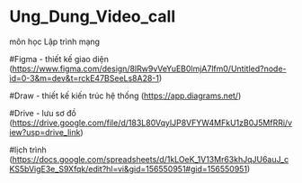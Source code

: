 # Ung_Dung_Video_call
môn học Lập trình mạng

#Figma - thiết kế giao diện
(https://www.figma.com/design/8lRw9vVeYuEB0lmjA7lfm0/Untitled?node-id=0-3&m=dev&t=rckE47BSeeLs8A28-1)

#Draw - thiết kế kiến trúc hệ thống
(https://app.diagrams.net/)

#Drive - lưu sơ đồ (https://drive.google.com/file/d/183L80VqylJP8VFYW4MFkU1zB0J5MfRRi/view?usp=drive_link)

#lịch trình (https://docs.google.com/spreadsheets/d/1kLOeK_1V13Mr63khJqJU6auJ_cKS5bVigE3e_S9Xfqk/edit?hl=vi&gid=156550951#gid=156550951)
